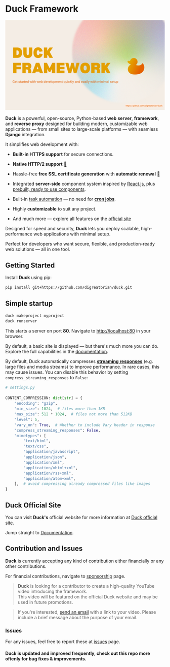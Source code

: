 # Duck Framework
![Duck image](./images/duck-cover.png)  

**Duck** is a powerful, open-source, Python-based **web server**, **framework**, and **reverse proxy** designed for building modern, customizable web applications — from small sites to large-scale platforms — with seamless **Django** integration.

It simplifies web development with:

- **Built-in HTTPS support** for secure connections.
- **Native HTTP/2 support** [🔗](https://duckframework.xyz/documentation/free_ssl_certificate.html)
- Hassle-free **free SSL certificate generation** with **automatic renewal** [🔗](https://duckframework.xyz/documentation/free_ssl_certificate.html)
- Integrated **server-side** component system inspired by [React.js](https://react.dev), plus [prebuilt, ready to use components](https://duckframework.xyz/documentation/predefined_components.html).
- Built-in [task automation](https://duckframework.xyz/documentation/automations.html) — no need for [**cron jobs**](https://en.m.wikipedia.org/wiki/Cron).
- Highly **customizable** to suit any project.

- And much more — explore all features on the  [official site](https://duckframework.xyz/features)

Designed for speed and security, **Duck** lets you deploy scalable, high-performance web applications with minimal setup.

Perfect for developers who want secure, flexible, and production-ready web solutions — all in one tool.


## Getting Started

Install **Duck** using pip:

```sh
pip install git+https://github.com/digreatbrian/duck.git
```

## Simple startup

```sh
duck makeproject myproject
duck runserver
```
This starts a server on port **80**. Navigate to [http://localhost:80](http://localhost:80) in your browser.

By default, a basic site is displayed — but there's much more you can do.  
Explore the full capabilities in the [documentation](https://duckframework.xyz/documentation).

By default, Duck automatically compresses [**streaming responses**](https://www.cloudflare.com/learning/video/what-is-http-live-streaming/#:~:text=With%20streaming%20over%20HTTP%2C%20the,every%20segment%20of%20video%20data.) (e.g. large files and media streams) to improve performance. In rare cases, this may cause issues. You can disable this behavior by setting `compress_streaming_responses` to `False`:

```py
# settings.py

CONTENT_COMPRESSION: dict[str] = {
    "encoding": "gzip",
    "min_size": 1024,  # files more than 1KB
    "max_size": 512 * 1024,  # files not more than 512KB
    "level": 5,
    "vary_on": True,  # Whether to include Vary header in response
    "compress_streaming_responses": False,
    "mimetypes": [
        "text/html",
        "text/css",
        "application/javascript",
        "application/json",
        "application/xml",
        "application/xhtml+xml",
        "application/rss+xml",
        "application/atom+xml",
    ],  # avoid compressing already compressed files like images
}
```

## Duck Official Site

You can visit **Duck's** official website for more information at [Duck official site](https://duckframework.xyz).

Jump straight to [Documentation](https://duckframework.xyz/documentation).

## Contribution and Issues
**Duck** is currently accepting any kind of contribution either financially or any other contributions.  

For financial contributions, navigate to [sponsorship](https://duckframework.xyz/sponsorship) page.

> **Duck** is looking for a contributor to create a high-quality YouTube video introducing the framework.  
This video will be featured on the official Duck website and may be used in future promotions.

> If you're interested, [send an email](digreatbrian@gmail.com) with a link to your video. Please include a brief message about the purpose of your email.

### Issues

For any issues, feel free to report these at [issues](https://github.com/digreatbrian/duck/issues) page.

#### **Duck** is updated and improved frequently, check out this repo more oftenly for bug fixes & improvements.
